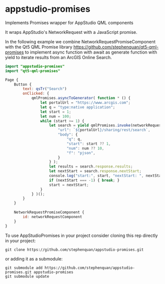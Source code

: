 # appstudio-promises
Implements Promises wrapper for AppStudio QML components

It wraps AppStudio's NetworkRequest with a JavaScript promise.

In the following example we combine NetworkRequestPromiseComponent with
the Qt5 QML Promise library https://github.com/stephenquan/qt5-qml-promises
to implement async function with await as generate function with yield
to iterate results from an ArcGIS Online Search.

```qml
import "appstudio-promises"
import "qt5-qml-promises"

Page {
    Button {
        text: qsTr("Search")
        onClicked: {
            qmlPromises.asyncToGenerator( function * () {
                let portalUrl = "https://www.arcgis.com";
                let q = "type:native application";
                let start = 1;
                let num = 100;
                while (start >= 1) {
                    let search = yield qmlPromises.invoke(networkRequestComponent, {
                        "url": `${portalUrl}/sharing/rest/search`,
                        "body": {
                            "q": q,
                            "start": start ?? 1,
                            "num": num ?? 10,
                            "f": "pjson",
                        }
                    } );
                    let results = search.response.results;
                    let nextStart = search.response.nextStart;
                    console.log("start:", start, "nextStart: ", nextStart, "results: ", results.length);
                    if (nextStart === -1) { break; }
                    start = nextStart;
                }
            } )();
        }
    }
    
    NetworkRequestPromiseComponent {
        id: networkRequestComponent
    }
}
```

To use AppStudioPromises in your project consider cloning this rep directly in your project:

    git clone https://github.com/stephenquan/appstudio-promises.git

or adding it as a submodule:

    git submodule add https://github.com/stephenquan/appstudio-promises.git appstudio-promises
    git submodule update
